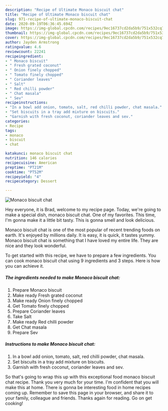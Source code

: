 ```yaml
---
description: "Recipe of Ultimate Monaco biscuit chat"
title: "Recipe of Ultimate Monaco biscuit chat"
slug: 971-recipe-of-ultimate-monaco-biscuit-chat
date: 2020-09-19T06:36:45.694Z
image: https://img-global.cpcdn.com/recipes/9ec16737cd2da5b9/751x532cq70/monaco-biscuit-chat-recipe-main-photo.jpg
thumbnail: https://img-global.cpcdn.com/recipes/9ec16737cd2da5b9/751x532cq70/monaco-biscuit-chat-recipe-main-photo.jpg
cover: https://img-global.cpcdn.com/recipes/9ec16737cd2da5b9/751x532cq70/monaco-biscuit-chat-recipe-main-photo.jpg
author: Jayden Armstrong
ratingvalue: 4.6
reviewcount: 22241
recipeingredient:
- " Monaco biscuit"
- " Fresh grated coconut"
- " Onion finely chopped"
- " Tomato finely chopped"
- " Coriander leaves"
- " Salt"
- " Red chilli powder"
- " Chat masala"
- " Sev"
recipeinstructions:
- "In a bowl add onion, tomato, salt, red chilli powder, chat masala."
- "Set biscuits in a tray add mixture on biscuits."
- "Garnish with fresh coconut, coriander leaves and sev."
categories:
- Recipe
tags:
- monaco
- biscuit
- chat

katakunci: monaco biscuit chat 
nutrition: 146 calories
recipecuisine: American
preptime: "PT21M"
cooktime: "PT52M"
recipeyield: "4"
recipecategory: Dessert

---
```



![Monaco biscuit chat](https://img-global.cpcdn.com/recipes/9ec16737cd2da5b9/751x532cq70/monaco-biscuit-chat-recipe-main-photo.jpg)

Hey everyone, it is Brad, welcome to my recipe page. Today, we're going to make a special dish, monaco biscuit chat. One of my favorites. This time, I'm gonna make it a little bit tasty. This is gonna smell and look delicious.



Monaco biscuit chat is one of the most popular of recent trending foods on earth. It's enjoyed by millions daily. It is easy, it is quick, it tastes yummy. Monaco biscuit chat is something that I have loved my entire life. They are nice and they look wonderful.


To get started with this recipe, we have to prepare a few ingredients. You can cook monaco biscuit chat using 9 ingredients and 3 steps. Here is how you can achieve it.

<!--inarticleads1-->

##### The ingredients needed to make Monaco biscuit chat:

1. Prepare  Monaco biscuit
1. Make ready  Fresh grated coconut
1. Make ready  Onion finely chopped
1. Get  Tomato finely chopped
1. Prepare  Coriander leaves
1. Take  Salt
1. Make ready  Red chilli powder
1. Get  Chat masala
1. Prepare  Sev




<!--inarticleads2-->

##### Instructions to make Monaco biscuit chat:

1. In a bowl add onion, tomato, salt, red chilli powder, chat masala.
1. Set biscuits in a tray add mixture on biscuits.
1. Garnish with fresh coconut, coriander leaves and sev.




So that's going to wrap this up with this exceptional food monaco biscuit chat recipe. Thank you very much for your time. I'm confident that you will make this at home. There is gonna be interesting food in home recipes coming up. Remember to save this page in your browser, and share it to your family, colleague and friends. Thanks again for reading. Go on get cooking!
